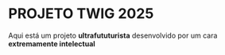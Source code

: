 # PROJETO TWIG 2025

Aqui está um projeto **ultrafututurista** desenvolvido por um cara **extremamente intelectual** 
